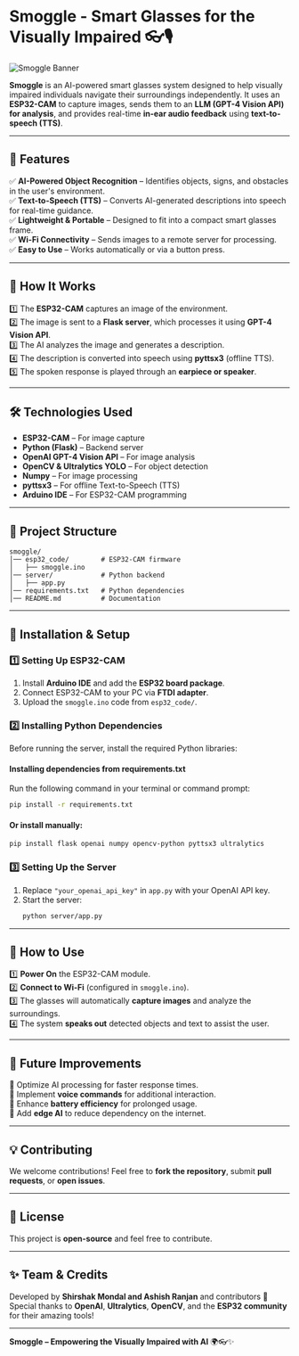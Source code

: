 # **Smoggle - Smart Glasses for the Visually Impaired** 👓🎙️  

![Smoggle Banner](https://via.placeholder.com/1000x400?text=Smoggle+-+Smart+Glasses+for+Blind+People)  

**Smoggle** is an AI-powered smart glasses system designed to help visually impaired individuals navigate their surroundings independently. It uses an **ESP32-CAM** to capture images, sends them to an **LLM (GPT-4 Vision API) for analysis**, and provides real-time **in-ear audio feedback** using **text-to-speech (TTS)**.  

---

## 🌟 **Features**
✅ **AI-Powered Object Recognition** – Identifies objects, signs, and obstacles in the user's environment.  
✅ **Text-to-Speech (TTS)** – Converts AI-generated descriptions into speech for real-time guidance.  
✅ **Lightweight & Portable** – Designed to fit into a compact smart glasses frame.  
✅ **Wi-Fi Connectivity** – Sends images to a remote server for processing.  
✅ **Easy to Use** – Works automatically or via a button press.  

---

## 🚀 **How It Works**
1️⃣ The **ESP32-CAM** captures an image of the environment.  
2️⃣ The image is sent to a **Flask server**, which processes it using **GPT-4 Vision API**.  
3️⃣ The AI analyzes the image and generates a description.  
4️⃣ The description is converted into speech using **pyttsx3** (offline TTS).  
5️⃣ The spoken response is played through an **earpiece or speaker**.  

---

## 🛠 **Technologies Used**
- **ESP32-CAM** – For image capture  
- **Python (Flask)** – Backend server  
- **OpenAI GPT-4 Vision API** – For image analysis  
- **OpenCV & Ultralytics YOLO** – For object detection  
- **Numpy** – For image processing  
- **pyttsx3** – For offline Text-to-Speech (TTS)  
- **Arduino IDE** – For ESP32-CAM programming  

---

## 📂 **Project Structure**
```
smoggle/
│── esp32_code/        # ESP32-CAM firmware
│   ├── smoggle.ino    
│── server/            # Python backend
│   ├── app.py       
│── requirements.txt   # Python dependencies
│── README.md          # Documentation
```

---

## 🔧 **Installation & Setup**
### **1️⃣ Setting Up ESP32-CAM**
1. Install **Arduino IDE** and add the **ESP32 board package**.  
2. Connect ESP32-CAM to your PC via **FTDI adapter**.  
3. Upload the `smoggle.ino` code from `esp32_code/`.  

### **2️⃣ Installing Python Dependencies**
Before running the server, install the required Python libraries:  

#### **Installing dependencies from requirements.txt**
Run the following command in your terminal or command prompt:  
```bash
pip install -r requirements.txt
```

#### **Or install manually:**
```bash
pip install flask openai numpy opencv-python pyttsx3 ultralytics
```

### **3️⃣ Setting Up the Server**
1. Replace `"your_openai_api_key"` in `app.py` with your OpenAI API key.  
2. Start the server:  
   ```bash
   python server/app.py
   ```

---

## 🎯 **How to Use**
1️⃣ **Power On** the ESP32-CAM module.  
2️⃣ **Connect to Wi-Fi** (configured in `smoggle.ino`).  
3️⃣ The glasses will automatically **capture images** and analyze the surroundings.  
4️⃣ The system **speaks out** detected objects and text to assist the user.  

---

## 🎯 **Future Improvements**
🔹 Optimize AI processing for faster response times.  
🔹 Implement **voice commands** for additional interaction.  
🔹 Enhance **battery efficiency** for prolonged usage.  
🔹 Add **edge AI** to reduce dependency on the internet.  

---

## 💡 **Contributing**
We welcome contributions! Feel free to **fork the repository**, submit **pull requests**, or **open issues**.  

---

## 📜 **License**
This project is **open-source** and feel free to contribute.  

---

## ✨ **Team & Credits**
Developed by **Shirshak Mondal and Ashish Ranjan** and contributors 🚀  
Special thanks to **OpenAI**, **Ultralytics**, **OpenCV**, and the **ESP32 community** for their amazing tools!  

---

**Smoggle – Empowering the Visually Impaired with AI** 🌍👓✨